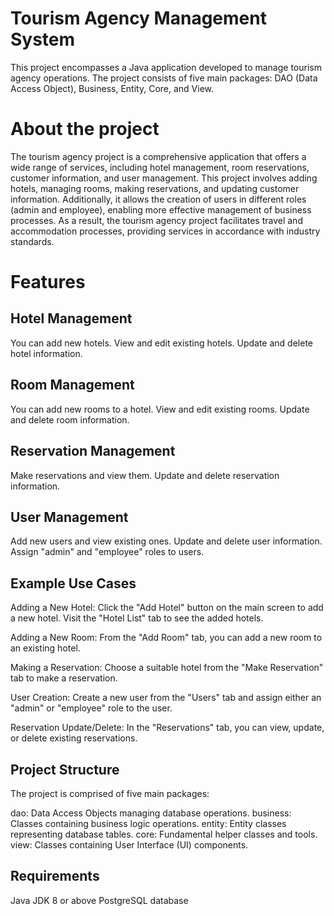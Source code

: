 ﻿# Tourism Agency Management System
 This project encompasses a Java application developed to manage tourism agency operations. The project consists of five main packages: DAO (Data Access Object), Business, Entity, Core, and View.

# About the project
The tourism agency project is a comprehensive application that offers a wide range of services, including hotel management, room reservations, customer information, and user management. This project involves adding hotels, managing rooms, making reservations, and updating customer information. Additionally, it allows the creation of users in different roles (admin and employee), enabling more effective management of business processes. As a result, the tourism agency project facilitates travel and accommodation processes, providing services in accordance with industry standards.

# Features

## Hotel Management
You can add new hotels.
View and edit existing hotels.
Update and delete hotel information.
## Room Management
You can add new rooms to a hotel.
View and edit existing rooms.
Update and delete room information.
## Reservation Management
Make reservations and view them.
Update and delete reservation information.
## User Management
Add new users and view existing ones.
Update and delete user information.
Assign "admin" and "employee" roles to users.
## Example Use Cases
Adding a New Hotel: Click the "Add Hotel" button on the main screen to add a new hotel. Visit the "Hotel List" tab to see the added hotels.

Adding a New Room: From the "Add Room" tab, you can add a new room to an existing hotel.

Making a Reservation: Choose a suitable hotel from the "Make Reservation" tab to make a reservation.

User Creation: Create a new user from the "Users" tab and assign either an "admin" or "employee" role to the user.

Reservation Update/Delete: In the "Reservations" tab, you can view, update, or delete existing reservations.

## Project Structure
The project is comprised of five main packages:

dao: Data Access Objects managing database operations.
business: Classes containing business logic operations.
entity: Entity classes representing database tables.
core: Fundamental helper classes and tools.
view: Classes containing User Interface (UI) components.
## Requirements
Java JDK 8 or above
PostgreSQL database
